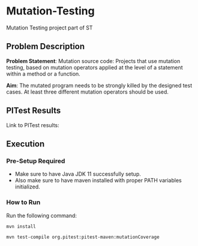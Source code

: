 # Mutation-Testing
Mutation Testing project part of ST

## Problem Description

**Problem Statement**: Mutation source code: Projects that use mutation testing,
based on mutation operators applied at the level of a statement within a
method or a function.

**Aim**: The mutated program needs to be strongly killed by the designed
test cases. At least three different mutation operators should be used.

## PITest Results
Link to PITest results: 

## Execution

### Pre-Setup Required

- Make sure to have Java JDK 11 successfully setup.
- Also make sure to have maven installed with proper PATH variables initialized.

### How to Run

Run the following command:

`mvn install`

`mvn test-compile org.pitest:pitest-maven:mutationCoverage`
